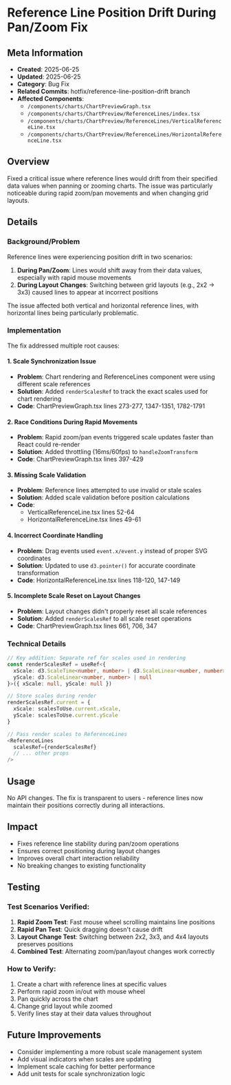 # Reference Line Position Drift During Pan/Zoom Fix

## Meta Information
- **Created**: 2025-06-25
- **Updated**: 2025-06-25
- **Category**: Bug Fix
- **Related Commits**: hotfix/reference-line-position-drift branch
- **Affected Components**: 
  - `/components/charts/ChartPreviewGraph.tsx`
  - `/components/charts/ChartPreview/ReferenceLines/index.tsx`
  - `/components/charts/ChartPreview/ReferenceLines/VerticalReferenceLine.tsx`
  - `/components/charts/ChartPreview/ReferenceLines/HorizontalReferenceLine.tsx`

## Overview
Fixed a critical issue where reference lines would drift from their specified data values when panning or zooming charts. The issue was particularly noticeable during rapid zoom/pan movements and when changing grid layouts.

## Details
### Background/Problem
Reference lines were experiencing position drift in two scenarios:
1. **During Pan/Zoom**: Lines would shift away from their data values, especially with rapid mouse movements
2. **During Layout Changes**: Switching between grid layouts (e.g., 2x2 → 3x3) caused lines to appear at incorrect positions

The issue affected both vertical and horizontal reference lines, with horizontal lines being particularly problematic.

### Implementation
The fix addressed multiple root causes:

#### 1. Scale Synchronization Issue
- **Problem**: Chart rendering and ReferenceLines component were using different scale references
- **Solution**: Added `renderScalesRef` to track the exact scales used for chart rendering
- **Code**: ChartPreviewGraph.tsx lines 273-277, 1347-1351, 1782-1791

#### 2. Race Conditions During Rapid Movements
- **Problem**: Rapid zoom/pan events triggered scale updates faster than React could re-render
- **Solution**: Added throttling (16ms/60fps) to `handleZoomTransform`
- **Code**: ChartPreviewGraph.tsx lines 397-429

#### 3. Missing Scale Validation
- **Problem**: Reference lines attempted to use invalid or stale scales
- **Solution**: Added scale validation before position calculations
- **Code**: 
  - VerticalReferenceLine.tsx lines 52-64
  - HorizontalReferenceLine.tsx lines 49-61

#### 4. Incorrect Coordinate Handling
- **Problem**: Drag events used `event.x/event.y` instead of proper SVG coordinates
- **Solution**: Updated to use `d3.pointer()` for accurate coordinate transformation
- **Code**: HorizontalReferenceLine.tsx lines 118-120, 147-149

#### 5. Incomplete Scale Reset on Layout Changes
- **Problem**: Layout changes didn't properly reset all scale references
- **Solution**: Added `renderScalesRef` to all scale reset operations
- **Code**: ChartPreviewGraph.tsx lines 661, 706, 347

### Technical Details
```typescript
// Key addition: Separate ref for scales used in rendering
const renderScalesRef = useRef<{
  xScale: d3.ScaleTime<number, number> | d3.ScaleLinear<number, number> | null,
  yScale: d3.ScaleLinear<number, number> | null
}>({ xScale: null, yScale: null })

// Store scales during render
renderScalesRef.current = {
  xScale: scalesToUse.current.xScale,
  yScale: scalesToUse.current.yScale
}

// Pass render scales to ReferenceLines
<ReferenceLines
  scalesRef={renderScalesRef}
  // ... other props
/>
```

## Usage
No API changes. The fix is transparent to users - reference lines now maintain their positions correctly during all interactions.

## Impact
- Fixes reference line stability during pan/zoom operations
- Ensures correct positioning during layout changes
- Improves overall chart interaction reliability
- No breaking changes to existing functionality

## Testing
### Test Scenarios Verified:
1. **Rapid Zoom Test**: Fast mouse wheel scrolling maintains line positions
2. **Rapid Pan Test**: Quick dragging doesn't cause drift
3. **Layout Change Test**: Switching between 2x2, 3x3, and 4x4 layouts preserves positions
4. **Combined Test**: Alternating zoom/pan/layout changes work correctly

### How to Verify:
1. Create a chart with reference lines at specific values
2. Perform rapid zoom in/out with mouse wheel
3. Pan quickly across the chart
4. Change grid layout while zoomed
5. Verify lines stay at their data values throughout

## Future Improvements
- Consider implementing a more robust scale management system
- Add visual indicators when scales are updating
- Implement scale caching for better performance
- Add unit tests for scale synchronization logic